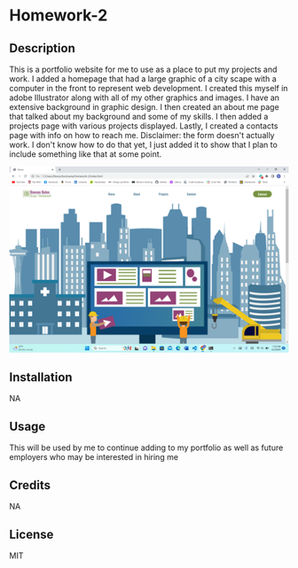 # Homework-2

## Description
This is a portfolio website for me to use as a place to put my projects and work. I added a homepage that had a large graphic of a city scape with a computer in the front to represent web development. I created this myself in adobe Illustrator along with all of my other graphics and images. I have an extensive background in graphic design. I then created an about me page that talked about my background and some of my skills. I then added a projects page with various projects displayed. Lastly, I created a contacts page with info on how to reach me. Disclaimer: the form doesn't actually work. I don't know how to do that yet, I just added it to show that I plan to include something like that at some point.

![My Image](assets/images/home-pageimage.png)

## Installation
NA

## Usage
This will be used by me to continue adding to my portfolio as well as future employers who may be interested in hiring me

## Credits
NA

## License 
MIT